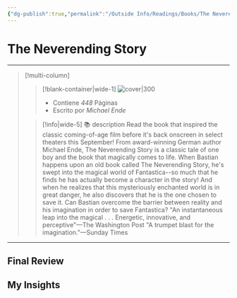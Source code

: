 ```yaml
---
{"dg-publish":true,"permalink":"/Outside Info/Readings/Books/The Neverending Story/","title":"The Neverending Story","created":"Wednesday, 2023-10-04, 3:27:47 pm","updated":"2023-10-04T15:27"}
---
```



# The Neverending Story
- - -
> [!multi-column]
> 
> > [!blank-container|wide-1]
> >  ![cover|300](http://books.google.com/books/content?id=KuFwDwAAQBAJ&printsec=frontcover&img=1&zoom=1&edge=curl&source=gbs_api)
> >- Contiene *448* Páginas
> >- Escrito por *Michael Ende*
> 
> > [!info|wide-5] 📚 description
> > Read the book that inspired the classic coming-of-age film before it's back onscreen in select theaters this September! From award-winning German author Michael Ende, The Neverending Story is a classic tale of one boy and the book that magically comes to life. When Bastian happens upon an old book called The Neverending Story, he's swept into the magical world of Fantastica--so much that he finds he has actually become a character in the story! And when he realizes that this mysteriously enchanted world is in great danger, he also discovers that he is the one chosen to save it. Can Bastian overcome the barrier between reality and his imagination in order to save Fantastica? "An instantaneous leap into the magical . . . Energetic, innovative, and perceptive"—The Washington Post "A trumpet blast for the imagination."—Sunday Times
> 

- - -

## Final Review

## My Insights